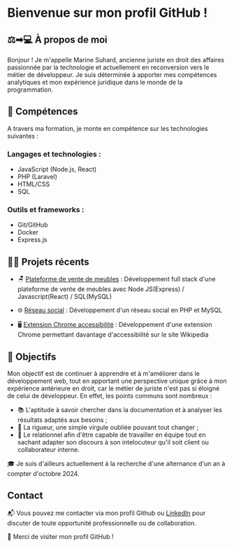 # Bienvenue sur mon profil GitHub !

## :balance_scale:&#x27A1;&#x1F4BB; À propos de moi

Bonjour ! Je m'appelle Marine Suhard, ancienne juriste en droit des affaires passionnée par la technologie et actuellement en reconversion vers le métier de développeur. Je suis déterminée à apporter mes compétences analytiques et mon expérience juridique dans le monde de la programmation.

## :seedling: Compétences

 A travers ma formation, je monte en compétence sur les technologies suivantes :

### Langages et technologies :

- JavaScript (Node.js, React)
- PHP (Laravel)
- HTML/CSS
- SQL

### Outils et frameworks :

- Git/GitHub
- Docker
- Express.js

## :woman_technologist: Projets récents

- :chair: [Plateforme de vente de meubles](https://github.com/Rinema90/furniture-sales-platform.git) : Développement full stack d'une plateforme de vente de meubles avec Node JS(Express) / Javascript(React) / SQL(MySQL) 

- :globe_with_meridians: [Réseau social](https://github.com/Rinema90/social-network.git) : Développement d'un réseau social en PHP et MySQL
  
- :desktop_computer: [Extension Chrome accessibilité](https://github.com/Rinema90/a11y-chrome-extension.git) : Développement d'une extension Chrome permettant davantage d'accessibilité sur le site Wikipedia

## :dart: Objectifs

Mon objectif est de continuer à apprendre et à m'améliorer dans le développement web, tout en apportant une perspective unique grâce à mon expérience antérieure en droit, car le métier de juriste n'est pas si éloigné de celui de développeur.
En effet, les points communs sont nombreux :
- :books: L'aptitude à savoir chercher dans la documentation et à analyser les résultats adaptés aux besoins ;
- :microscope: La rigueur, une simple virgule oubliée pouvant tout changer ;
- :speech_balloon: Le relationnel afin d'être capable de travailler en équipe tout en sachant adapter son discours à son intelocuteur qu'il soit client ou collaborateur interne.

:mortar_board: Je suis d'ailleurs actuellement à la recherche d'une alternance d'un an à compter d'octobre 2024.


## Contact

:mailbox_with_mail: Vous pouvez me contacter via mon profil Github ou [LinkedIn](www.linkedin.com/in/marine-suhard) pour discuter de toute opportunité professionnelle ou de collaboration.




:pray: Merci de visiter mon profil GitHub !



<!---
Rinema90/Rinema90 is a ✨ special ✨ repository because its `README.md` (this file) appears on your GitHub profile.
You can click the Preview link to take a look at your changes.
--->
